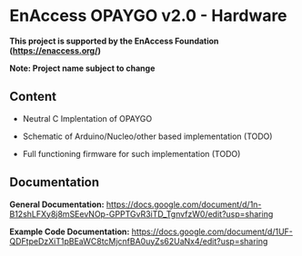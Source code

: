 # EnAccess OPAYGO v2.0 - Hardware

**This project is supported by the EnAccess Foundation (https://enaccess.org/)**

**Note: Project name subject to change**

## Content

- Neutral C Implentation of OPAYGO

- Schematic of Arduino/Nucleo/other based implementation (TODO)

- Full functioning firmware for such implementation (TODO)

## Documentation

**General Documentation:** https://docs.google.com/document/d/1n-B12shLFXy8j8mSEevNOp-GPPTGvR3iTD_TgnvfzW0/edit?usp=sharing

**Example Code Documentation:** https://docs.google.com/document/d/1UF-QDFtpeDzXiT1pBEaWC8tcMjcnfBA0uyZs62UaNx4/edit?usp=sharing
